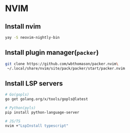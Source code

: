 # NVIM

## Install nvim
```bash
yay -S neovim-nightly-bin
```

## Install plugin manager(`packer`)
```bash
git clone https://github.com/wbthomason/packer.nvim\
 ~/.local/share/nvim/site/pack/packer/start/packer.nvim
```

## Install LSP servers
```bash
# Go(gopls)
go get golang.org/x/tools/gopls@latest

# Python(pyls)
pip install python-language-server

# JS/TS
nvim +"LspInstall typescript"
```
